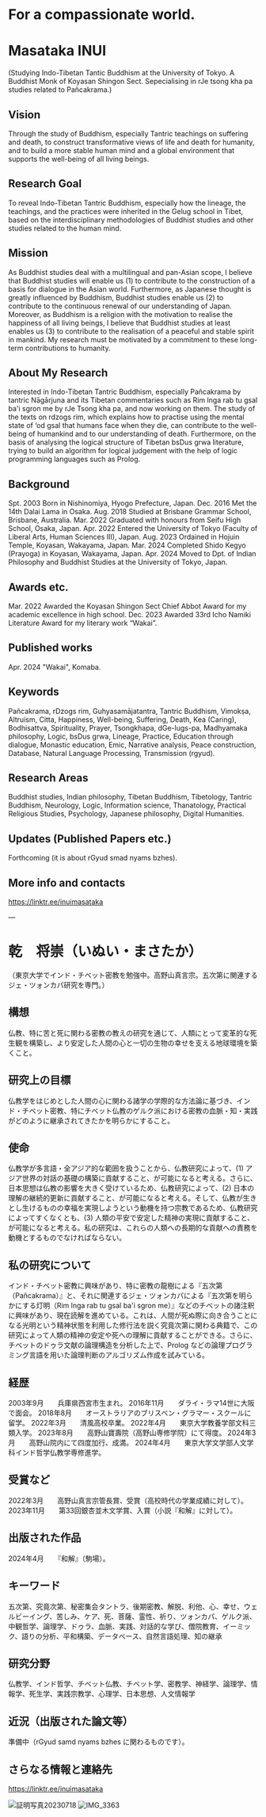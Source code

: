 # For a compassionate world.
# Masataka INUI
(Studying Indo-Tibetan Tantic Buddhism at the University of Tokyo. A Buddhist Monk of Koyasan Shingon Sect. Sepecialising in rJe tsong kha pa studies related to Pañcakrama.)

## Vision
Through the study of Buddhism, especially Tantric teachings on suffering and death, to construct transformative views of life and death for humanity, and to build a more stable human mind and a global environment that supports the well-being of all living beings.


## Research Goal
To reveal Indo-Tibetan Tantric Buddhism, especially how the lineage, the teachings, and the practices were inherited in the Gelug school in Tibet, based on the interdisciplinary methodologies of Buddhist studies and other studies related to the human mind.


## Mission
As Buddhist studies deal with a multilingual and pan-Asian scope, I believe that Buddhist studies will enable us  (1) to contribute to the construction of a basis for dialogue in the Asian world. Furthermore, as Japanese thought is greatly influenced by Buddhism, Buddhist studies enable us (2) to contribute to the continuous renewal of our understanding of Japan. Moreover, as Buddhism is a religion with the motivation to realise the happiness of all living beings, I believe that Buddhist studies at least enables us (3) to contribute to the realisation of a peaceful and stable spirit in mankind. My research must be motivated by a commitment to these long-term contributions to humanity.


## About My Research
Interested in Indo-Tibetan Tantric Buddhism, especially Pañcakrama by tantric Nāgārjuna and its Tibetan commentaries such as Rim lnga rab tu gsal ba'i sgron me by rJe Tsong kha pa, and now working on them. The study of the texts on rdzogs rim, which explains how to practise using the mental state of ‘od gsal that humans face when they die, can contribute to the well-being of humankind and to our understanding of death. Furthermore, on the basis of analysing the logical structure of Tibetan bsDus grwa literature, trying to build an algorithm for logical judgement with the help of logic programming languages such as Prolog.


## Background
Spt. 2003  Born in Nishinomiya, Hyogo Prefecture, Japan.
Dec. 2016  Met the 14th Dalai Lama in Osaka.
Aug. 2018  Studied at Brisbane Grammar School, Brisbane, Australia.
Mar. 2022  Graduated with honours from Seifu High School, Osaka, Japan.
Apr. 2022  Entered the University of Tokyo (Faculty of Liberal Arts, Human Sciences III), Japan.
Aug. 2023  Ordained in Hojuin Temple, Koyasan, Wakayama, Japan.
Mar. 2024  Completed Shido Kegyo (Prayoga) in Koyasan, Wakayama, Japan.
Apr. 2024  Moved to Dpt. of Indian Philosophy and Buddhist Studies at the University of Tokyo, Japan.

## Awards etc.
Mar. 2022  Awarded the Koyasan Shingon Sect Chief Abbot Award for my academic excellence in high school.
Dec. 2023  Awarded 33rd Icho Namiki Literature Award for my literary work “Wakai”.

## Published works
Apr. 2024  "Wakai", Komaba.

## Keywords
Pañcakrama, rDzogs rim, Guhyasamājatantra, Tantric Buddhism, Vimokṣa, Altruism, Citta, Happiness, Well-being, Suffering, Death, Kea (Caring), Bodhisattva, Spirituality, Prayer, Tsongkhapa, dGe-lugs-pa, Madhyamaka philosophy, Logic, bsDus grwa, Lineage, Practice, Education through dialogue, Monastic education, Emic, Narrative analysis, Peace construction, Database, Natural Language Processing, Transmission (rgyud).

## Research Areas
Buddhist studies, Indian philosophy, Tibetan Buddhism, Tibetology, Tantric Buddhism, Neurology, Logic, Information science, Thanatology, Practical Religious Studies, Psychology, Japanese philosophy, Digital Humanities.

## Updates (Published Papers etc.)
Forthcoming (it is about rGyud smad nyams bzhes).

## More info and contacts
https://linktr.ee/inuimasataka

—

# 乾　将崇（いぬい・まさたか）
（東京大学でインド・チベット密教を勉強中。高野山真言宗。五次第に関連するジェ・ツォンカパ研究を専門。）


## 構想
仏教、特に苦と死に関わる密教の教えの研究を通じて、人類にとって変革的な死生観を構築し、より安定した人間の心と一切の生物の幸せを支える地球環境を築くこと。


## 研究上の目標
仏教学をはじめとした人間の心に関わる諸学の学際的な方法論に基づき、インド・チベット密教、特にチベット仏教のゲルク派における密教の血脈・知・実践がどのように継承されてきたかを明らかにすること。


## 使命
仏教学が多言語・全アジア的な範囲を扱うことから、仏教研究によって、(1) アジア世界の対話の基礎の構築に貢献すること、が可能になると考える。さらに、日本思想は仏教の影響を大きく受けているため、仏教研究によって、(2) 日本の理解の継続的更新に貢献すること、が可能になると考える。そして、仏教が生きとし生けるものの幸福を実現しようという動機を持つ宗教であるため、仏教研究によってすくなくとも、(3) 人類の平安で安定した精神の実現に貢献すること、が可能になると考える。私の研究は、これらの人類への長期的な貢献への責務を動機とするものでなければならない。


## 私の研究について
インド・チベット密教に興味があり、特に密教の龍樹による『五次第（Pañcakrama）』と、それに関連するジェ・ツォンカパによる『五次第を明らかにする灯明（Rim lnga rab tu gsal ba'i sgron me）』などのチベットの諸注釈に興味があり、現在読解を進めている。これは、人間が死ぬ際に向き合うことになる光明という精神状態を利用した修行法を説く究竟次第に関わる典籍で、この研究によって人類の精神の安定や死への理解に貢献することができる。さらに、チベットのドゥラ文献の論理構造を分析した上で、Prolog などの論理プログラミング言語を用いた論理判断のアルゴリズム作成を試みている。


## 経歴
2003年9月　　兵庫県西宮市生まれ。
2016年11月　　ダライ・ラマ14世に大阪で面会。
2018年8月　　オーストラリアのブリスベン・グラマー・スクールに留学。
2022年3月　　清風高校卒業。
2022年4月　　東京大学教養学部文科三類入学。
2023年8月　　高野山寶壽院（高野山専修学院）にて得度。
2024年3月　　高野山院内にて四度加行、成満。
2024年4月　　東京大学文学部人文学科インド哲学仏教学専修進学。

## 受賞など
2022年3月　　高野山真言宗管長賞、受賞（高校時代の学業成績に対して）。
2023年11月　　第33回銀杏並木文学賞、入賞（小説『和解』に対して）。

## 出版された作品
2024年4月　　『和解』（駒場）。

## キーワード
五次第、究竟次第、秘密集会タントラ、後期密教、解脱、利他、心、幸せ、ウェルビーイング、苦しみ、ケア、死、菩薩、霊性、祈り、ツォンカパ、ゲルク派、中観哲学、論理学、ドゥラ、血脈、実践、対話的な学び、僧院教育、イーミック、語りの分析、平和構築、データベース、自然言語処理、知の継承

## 研究分野
仏教学、インド哲学、チベット仏教、チベット学、密教学、神経学、論理学、情報学、死生学、実践宗教学、心理学、日本思想、人文情報学 

## 近況（出版された論文等）
準備中（rGyud samd nyams bzhes に関わるものです）。

## さらなる情報と連絡先
https://linktr.ee/inuimasataka

![証明写真20230718](https://github.com/inuimasataka/inuimasatakainfo/assets/137048968/ffb0cd08-ab63-40e3-8f25-d6766e542003)
![IMG_3363](https://github.com/inuimasataka/inuimasatakainfo/assets/137048968/5fa61b45-5317-4843-a121-ca6677443a33)
